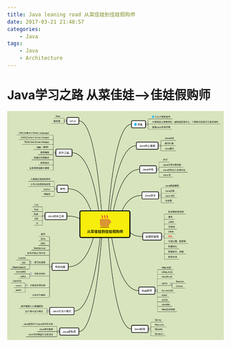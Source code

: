 ```yaml
---
title: Java leaning road 从菜佳娃到佳娃假购师
date: 2017-03-21 21:48:57
categories: 
    - Java
tags:
    - Java
    - Architecture
---
```


Java学习之路 从菜佳娃-->佳娃假购师
====

![java-leaning-road](../../assets/img/java/java-leaning-road.svg)